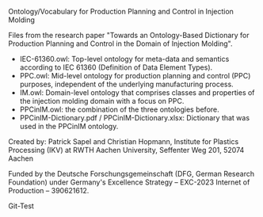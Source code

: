 Ontology/Vocabulary for Production Planning and Control in Injection Molding

Files from the research paper "Towards an Ontology-Based Dictionary for Production Planning and Control in the Domain of Injection Molding".

- IEC-61360.owl: Top-level ontology for meta-data and semantics according to IEC 61360 (Definition of Data Element Types).
- PPC.owl: Mid-level ontology for production planning and control (PPC) purposes, independent of the underlying manufacturing process.
- IM.owl: Domain-level ontology that comprises classes and properties of the injection molding domain with a focus on PPC.
- PPCinIM.owl: the combination of the three ontologies before.
- PPCinIM-Dictionary.pdf / PPCinIM-Dictionary.xlsx: Dictionary that was used in the PPCinIM ontology.

Created by: Patrick Sapel and Christian Hopmann, Institute for Plastics Processing (IKV) at RWTH Aachen University, Seffenter Weg 201, 52074 Aachen

Funded by the Deutsche Forschungsgemeinschaft (DFG, German Research Foundation) under Germany's Excellence Strategy – EXC-2023 Internet of Production – 390621612.

Git-Test